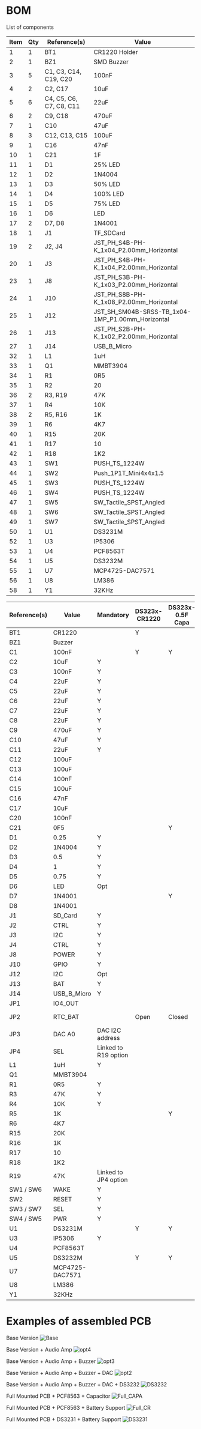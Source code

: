 # BOM #

List of components

|Item|Qty|Reference(s)|Value|
|----|----|----|----|
|1|1|BT1|CR1220 Holder|
|2|1|BZ1|SMD Buzzer|
|3|5|C1, C3, C14, C19, C20|100nF|
|4|2|C2, C17|10uF|
|5|6|C4, C5, C6, C7, C8, C11|22uF|
|6|2|C9, C18|470uF|
|7|1|C10|47uF|
|8|3|C12, C13, C15|100uF|
|9|1|C16|47nF|
|10|1|C21|1F|
|11|1|D1|25% LED|
|12|1|D2|1N4004|
|13|1|D3|50% LED|
|14|1|D4|100% LED|
|15|1|D5|75% LED|
|16|1|D6|LED|
|17|2|D7, D8|1N4001|
|18|1|J1|TF_SDCard|
|19|2|J2, J4|JST_PH_S4B-PH-K_1x04_P2.00mm_Horizontal|
|20|1|J3|JST_PH_S4B-PH-K_1x04_P2.00mm_Horizontal|
|23|1|J8|JST_PH_S3B-PH-K_1x03_P2.00mm_Horizontal|
|24|1|J10|JST_PH_S8B-PH-K_1x08_P2.00mm_Horizontal|
|25|1|J12|JST_SH_SM04B-SRSS-TB_1x04-1MP_P1.00mm_Horizontal|
|26|1|J13|JST_PH_S2B-PH-K_1x02_P2.00mm_Horizontal|
|27|1|J14|USB_B_Micro|
|32|1|L1|1uH|
|33|1|Q1|MMBT3904|
|34|1|R1|0R5|
|35|1|R2|20|
|36|2|R3, R19|47K|
|37|1|R4|10K|
|38|2|R5, R16|1K|
|39|1|R6|4K7|
|40|1|R15|20K|
|41|1|R17|10|
|42|1|R18|1K2|
|43|1|SW1|PUSH_TS_1224W|
|44|1|SW2|Push_1P1T_Mini4x4x1.5|
|45|1|SW3|PUSH_TS_1224W|
|46|1|SW4|PUSH_TS_1224W|
|47|1|SW5|SW_Tactile_SPST_Angled|
|48|1|SW6|SW_Tactile_SPST_Angled|
|49|1|SW7|SW_Tactile_SPST_Angled|
|50|1|U1|DS3231M|
|52|1|U3|IP5306|
|53|1|U4|PCF8563T|
|54|1|U5|DS3232M|
|55|1|U7|MCP4725-DAC7571|
|56|1|U8|LM386|
|58|1|Y1|32KHz|


|Reference(s)|Value|Mandatory|DS323x-CR1220|DS323x-0.5F Capa|PCF8563 CR1220|PCF8563 0.5F Capa|Buzzer|Audio Amplifier|MCP4725DAC|
|----|----|----|----|----|----|----|----|----|----|
|BT1|CR1220||Y||Y|||||
|BZ1|Buzzer||||||Y|||
|C1|100nF||Y|Y||||||
|C2|10uF|Y||||||||
|C3|100nF|Y||||||||
|C4|22uF|Y||||||||
|C5|22uF|Y||||||||
|C6|22uF|Y||||||||
|C7|22uF|Y||||||||
|C8|22uF|Y||||||||
|C9|470uF|Y||||||||
|C10|47uF|Y||||||||
|C11|22uF|Y||||||||
|C12|100uF|||||||Y||
|C13|100uF|||||||Y||
|C14|100nF||||||||Y|
|C15|100uF||||||||Y|
|C16|47nF|||||||Y||
|C17|10uF|||||||Y||
|C20|100nF||||Y|Y||||
|C21|0F5|||Y||Y||||
|D1|0.25|Y||||||||
|D2|1N4004|Y||||||||
|D3|0.5|Y||||||||
|D4|1|Y||||||||
|D5|0.75|Y||||||||
|D6|LED|Opt||||||||
|D7|1N4001|||Y|Y|Y||||
|D8|1N4001||||Y|||||
|J1|SD_Card|Y||||||||
|J2|CTRL|Y||||||||
|J3|I2C|Y||||||||
|J4|CTRL|Y||||||||
|J8|POWER|Y||||||||
|J10|GPIO|Y||||||||
|J12|I2C|Opt||||||||
|J13|BAT|Y||||||||
|J14|USB_B_Micro|Y||||||||
|JP1|IO4_OUT|||||||Closed|Open|
|JP2|RTC_BAT||Open|Closed|Open|Open|Don't Care|Don't Care|Don't Care|
|JP3|DAC A0|DAC I2C address||||||||
|JP4|SEL|Linked to R19 option||||||||
|L1|1uH|Y||||||||
|Q1|MMBT3904||||||Y|||
|R1|0R5|Y||||||||
|R3|47K|Y||||||||
|R4|10K|Y||||||||
|R5|1K|||Y||Y||||
|R6|4K7||||||Y|||
|R15|20K|||||||Y||
|R16|1K|||||||Y||
|R17|10|||||||Y||
|R18|1K2|||||||Y||
|R19|47K|Linked to JP4 option||||||||
|SW1 / SW6|WAKE|Y||||||||
|SW2|RESET|Y||||||||
|SW3 / SW7|SEL|Y||||||||
|SW4 / SW5|PWR|Y||||||||
|U1|DS3231M||Y|Y||||||
|U3|IP5306|Y||||||||
|U4|PCF8563T||||Y|Y||||
|U5|DS3232M||Y|Y||||||
|U7|MCP4725-DAC7571||||||||Y|
|U8|LM386|||||||Y||
|Y1|32KHz||||Y|Y||||



# Examples of assembled PCB #

Base Version
![Base](https://user-images.githubusercontent.com/84618082/219873674-359837d6-7c5d-49a2-88f0-c229368e3fdf.png)

Base Version + Audio Amp
![opt4](https://user-images.githubusercontent.com/84618082/219873691-34a80357-db52-4684-95ce-8fa7a2eea096.png)

Base Version + Audio Amp + Buzzer
![opt3](https://user-images.githubusercontent.com/84618082/219873715-bb43910a-4eca-4673-b687-e6cd12b8cba9.png)

Base Version + Audio Amp + Buzzer + DAC
![opt2](https://user-images.githubusercontent.com/84618082/219873738-7ec366cf-68ae-4a44-8095-6e63e4763134.png)

Base Version + Audio Amp + Buzzer + DAC + DS3232
![DS3232](https://user-images.githubusercontent.com/84618082/219873760-c614199b-b6fb-43c9-a8ec-c2cd76a44178.png)

Full Mounted PCB  + PCF8563 + Capacitor
![Full_CAPA](https://user-images.githubusercontent.com/84618082/219873795-992b8f21-4fec-46de-8510-d7ee792509d8.png)

Full Mounted PCB  + PCF8563 + Battery Support
![Full_CR](https://user-images.githubusercontent.com/84618082/219873621-798adab5-4a83-448e-85c2-c95bc60a61b0.png)

Full Mounted PCB  + DS3231 + Battery Support
![DS3231](https://user-images.githubusercontent.com/84618082/219873642-e8f2b819-b7f2-4c7e-82d2-90595061a8c2.png)

